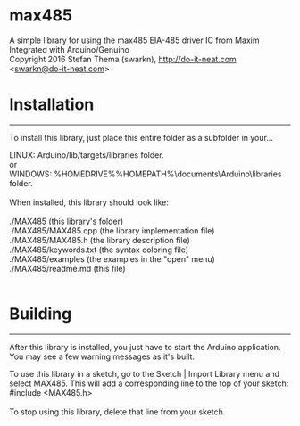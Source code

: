 # max485
A simple library for using the max485 EIA-485 driver IC from Maxim Integrated with Arduino/Genuino</br>
Copyright 2016 Stefan Thema (swarkn), http://do-it-neat.com \<swarkn@do-it-neat.com\>

# Installation
--------------------------------------------------------------------------------

To install this library, just place this entire folder as a subfolder in your...</br>

LINUX: 		Arduino/lib/targets/libraries folder.</br>
or</br>
WINDOWS: 	%HOMEDRIVE%%HOMEPATH%\documents\Arduino\libraries folder.</br>
</br>
When installed, this library should look like:</br>
</br>
./MAX485              (this library's folder)</br>
./MAX485/MAX485.cpp   (the library implementation file)</br>
./MAX485/MAX485.h     (the library description file)</br>
./MAX485/keywords.txt (the syntax coloring file)</br>
./MAX485/examples     (the examples in the "open" menu)</br>
./MAX485/readme.md    (this file)</br>
</br>
# Building
--------------------------------------------------------------------------------

After this library is installed, you just have to start the Arduino application.</br>
You may see a few warning messages as it's built.</br>

To use this library in a sketch, go to the Sketch | Import Library menu and select MAX485. This will add a corresponding line to the top of your sketch: \#include \<MAX485.h\></br>
</br>
To stop using this library, delete that line from your sketch.</br>
